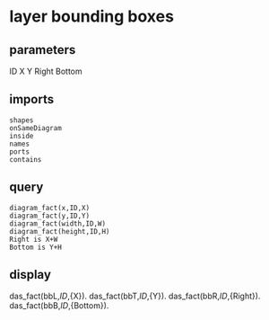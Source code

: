 # layer bounding boxes
## parameters
  ID
  X
  Y
  Right
  Bottom
## imports
    shapes
    onSameDiagram
    inside
    names
    ports
	contains
## query
    diagram_fact(x,ID,X)
    diagram_fact(y,ID,Y)
    diagram_fact(width,ID,W)
    diagram_fact(height,ID,H)
    Right is X+W
    Bottom is Y+H
## display
  das_fact(bbL,${ID},${X}).
  das_fact(bbT,${ID},${Y}).
  das_fact(bbR,${ID},${Right}).
  das_fact(bbB,${ID},${Bottom}).


